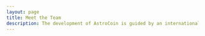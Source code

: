 ```yaml
---
layout: page
title: Meet the Team
description: The development of AstroCoin is guided by an international team.
---
```


<script setup>
import {
  VPTeamPage,
  VPTeamPageTitle,
  VPTeamMembers
} from 'vitepress/theme';

const members = [
  {
    avatar: 'https://www.github.com/mkbek.png',
    name: 'Muhammadqodir Khudoyorkhonov',
    title: 'Fullstack Developer & UI/UX Designer',
    links: [
      { icon: 'github', link: 'https://github.com/mkbek' },
      { icon: 'twitter', link: 'https://twitter.com/muhammadiy_k' },
      { icon: 'instagram', link: 'https://www.instagram.com/muhammadiy.k/' }
    ]
  },
  {
    avatar: 'https://www.github.com/shaxzod5625.png',
    name: 'Shaxzod Safarov',
    title: 'Frontend Developer',
    links: [
      { icon: 'github', link: 'https://github.com/shaxzod5625' },
      { icon: 'instagram', link: 'https://www.instagram.com/shaxzod_sf/' }
    ]
  },
  {
    avatar: 'https://www.github.com/uubek.png',
    name: 'Ulugbek Tursunkulov',
    title: 'Backend Developer',
    links: [
      { icon: 'github', link: 'https://github.com/uubek' },
      { icon: 'instagram', link: 'https://www.instagram.com/uu.bek/' }
    ]
  },
  {
    avatar: 'https://www.github.com/devDoubleH.png',
    name: 'Islomjon Abduqahhorov',
    title: 'React Native Developer',
    links: [
      { icon: 'github', link: 'https://github.com/devDoubleH' },
      { icon: 'twitter', link: 'https://twitter.com/devDoubleH' },
      { icon: 'instagram', link: 'https://www.instagram.com/this.ismail' }
    ]
  },
  {
    avatar: 'https://www.github.com/to-rex.png',
    name: 'Dilshodjon Haydarov',
    title: 'Flutter Developer',
    links: [
      { icon: 'github', link: 'https://github.com/to-rex' },
      { icon: 'twitter', link: 'https://twitter.com/yorvoration' },
      { icon: 'instagram', link: 'https://www.instagram.com/torex.dev' }
    ]
  }
]
</script>

<VPTeamPage>
  <VPTeamPageTitle>
    <template #title>
      Our Team
    </template>
    <template #lead>
      The development of AstroCoin is guided by an Astrum Laboratory
      team, some of whom have chosen to be featured below.
    </template>
  </VPTeamPageTitle>
  <VPTeamMembers
    :members="members"
  />
</VPTeamPage>